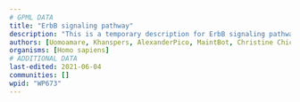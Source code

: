 ```yaml
---
# GPML DATA
title: "ErbB signaling pathway"
description: "This is a temporary description for ErbB signaling pathway"
authors: [Uomoamare, Khanspers, AlexanderPico, MaintBot, Christine Chichester, Egonw, Mkutmon, Ejaehnig, Fehrhart, L Dupuis, Eweitz, Finterly]
organisms: [Homo sapiens]
# ADDITIONAL DATA
last-edited: 2021-06-04
communities: []
wpid: "WP673"
---
```

